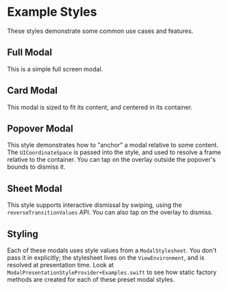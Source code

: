 # Example Styles

These styles demonstrate some common use cases and features.

## Full Modal

This is a simple full screen modal.

## Card Modal

This modal is sized to fit its content, and centered in its container.

## Popover Modal

This style demonstrates how to "anchor" a modal relative to some content. The `UICoordinateSpace` is passed into the style, and used to resolve a frame relative to the container. You can tap on the overlay outside the popover's bounds to dismiss it.

## Sheet Modal

This style supports interactive dismissal by swiping, using the `reverseTransitionValues` API. You can also tap on the overlay to dismiss.

## Styling

Each of these modals uses style values from a `ModalStylesheet`. You don't pass it in explicitly; the stylesheet lives on the `ViewEnvironment`, and is resolved at presentation time. Look at `ModalPresentationStyleProvider+Examples.swift` to see how static factory methods are created for each of these preset modal styles.
